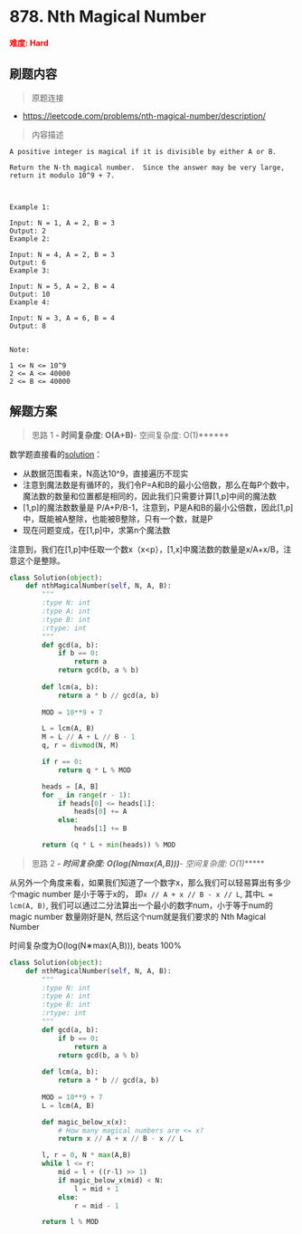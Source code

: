# 878. Nth Magical Number

**<font color=red>难度: Hard</font>**

## 刷题内容

> 原题连接

* https://leetcode.com/problems/nth-magical-number/description/

> 内容描述

```
A positive integer is magical if it is divisible by either A or B.

Return the N-th magical number.  Since the answer may be very large, return it modulo 10^9 + 7.

 

Example 1:

Input: N = 1, A = 2, B = 3
Output: 2
Example 2:

Input: N = 4, A = 2, B = 3
Output: 6
Example 3:

Input: N = 5, A = 2, B = 4
Output: 10
Example 4:

Input: N = 3, A = 6, B = 4
Output: 8
 

Note:

1 <= N <= 10^9
2 <= A <= 40000
2 <= B <= 40000
```

## 解题方案

> 思路 1
******- 时间复杂度: O(A+B)******- 空间复杂度: O(1)******

数学题直接看的[solution](https://leetcode.com/problems/nth-magical-number/solution/)：

* 从数据范围看来，N高达10^9，直接遍历不现实
* 注意到魔法数是有循环的，我们令P=A和B的最小公倍数，那么在每P个数中，魔法数的数量和位置都是相同的，因此我们只需要计算[1,p]中间的魔法数
* [1,p]的魔法数数量是 P/A+P/B-1，注意到，P是A和B的最小公倍数，因此[1,p]中，既能被A整除，也能被B整除，只有一个数，就是P
* 现在问题变成，在[1,p]中，求第n个魔法数

注意到，我们在[1,p]中任取一个数x（x<p），[1,x]中魔法数的数量是x/A+x/B，注意这个是整除。

```python
class Solution(object):
    def nthMagicalNumber(self, N, A, B):
        """
        :type N: int
        :type A: int
        :type B: int
        :rtype: int
        """
        def gcd(a, b):
            if b == 0:
                return a
            return gcd(b, a % b)
        
        def lcm(a, b):
            return a * b // gcd(a, b)
        
        MOD = 10**9 + 7

        L = lcm(A, B)
        M = L // A + L // B - 1
        q, r = divmod(N, M)

        if r == 0:
            return q * L % MOD

        heads = [A, B]
        for _ in range(r - 1):
            if heads[0] <= heads[1]:
                heads[0] += A
            else:
                heads[1] += B

        return (q * L + min(heads)) % MOD
```


> 思路 2
******- 时间复杂度: O(log(N*max(A,B)))******- 空间复杂度: O(1)******


从另外一个角度来看，如果我们知道了一个数字x，那么我们可以轻易算出有多少个magic number 是小于等于x的，
即```x // A + x // B - x // L```, 其中```L = lcm(A, B)```, 我们可以通过二分法算出一个最小的数字num，小于等于num的magic number 数量刚好是N,
然后这个num就是我们要求的 Nth Magical Number

时间复杂度为O(log(N∗max(A,B))), beats 100%

```python
class Solution(object):
    def nthMagicalNumber(self, N, A, B):
        """
        :type N: int
        :type A: int
        :type B: int
        :rtype: int
        """
        def gcd(a, b):
            if b == 0:
                return a
            return gcd(b, a % b)
        
        def lcm(a, b):
            return a * b // gcd(a, b)
        
        MOD = 10**9 + 7
        L = lcm(A, B)

        def magic_below_x(x):
            # How many magical numbers are <= x?
            return x // A + x // B - x // L

        l, r = 0, N * max(A,B)
        while l <= r:
            mid = l + ((r-l) >> 1)
            if magic_below_x(mid) < N:
                l = mid + 1
            else:
                r = mid - 1

        return l % MOD
```

